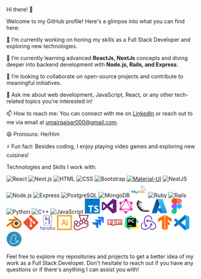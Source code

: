 Hi there! 👋

Welcome to my GitHub profile! Here's a glimpse into what you can find here:

🔭 I’m currently working on honing my skills as a Full Stack Developer and exploring new technologies.

🌱 I’m currently learning advanced **ReactJs, NextJs** concepts and diving deeper into backend development with **Node.js, Rails, and Express**.

👯 I’m looking to collaborate on open-source projects and contribute to meaningful initiatives.

💬 Ask me about web development, JavaScript, React, or any other tech-related topics you're interested in!

📫 How to reach me: You can connect with me on [LinkedIn](https://www.linkedin.com/in/muhammad-umair-qaisar/) or reach out to me via email at umairqaisar000@gmail.com.

😄 Pronouns: He/Him

⚡ Fun fact: Besides coding, I enjoy playing video games and exploring new cuisines!

Technologies and Skills I work with:
<p>
  <!-- Front-end -->
  <img src="https://cdn.jsdelivr.net/gh/devicons/devicon/icons/react/react-original.svg" alt="React" width="40" height="40"/>
  <img src="https://cdn.jsdelivr.net/gh/devicons/devicon/icons/nextjs/nextjs-original.svg" alt="Next.js" width="40" height="40"/>
  <img src="https://cdn.jsdelivr.net/gh/devicons/devicon/icons/html5/html5-original.svg" alt="HTML" width="40" height="40"/>
  <img src="https://cdn.jsdelivr.net/gh/devicons/devicon/icons/css3/css3-original.svg" alt="CSS" width="40" height="40"/>
  <img src="https://cdn.jsdelivr.net/gh/devicons/devicon/icons/bootstrap/bootstrap-plain.svg" alt="Bootstrap" width="40" height="40"/>
  <a href="https://mui.com/"><img src="https://cdn.jsdelivr.net/gh/devicons/devicon/icons/materialui/materialui-original.svg" alt="Material-UI" width="40" height="40"/></a>

  <!-- Back-end -->
  <img src="https://cdn.jsdelivr.net/gh/devicons/devicon/icons/nestjs/nestjs-plain.svg" alt="NestJS" width="40" height="40"/>
  <img src="https://cdn.jsdelivr.net/gh/devicons/devicon/icons/nodejs/nodejs-original.svg" alt="Node.js" width="40" height="40"/>
  <img src="https://cdn.jsdelivr.net/gh/devicons/devicon/icons/express/express-original.svg" alt="Express" width="40" height="40"/>

  <!-- Databases -->
  <img src="https://cdn.jsdelivr.net/gh/devicons/devicon/icons/postgresql/postgresql-original.svg" alt="PostgreSQL" width="40" height="40"/>
  <img src="https://cdn.jsdelivr.net/gh/devicons/devicon/icons/mongodb/mongodb-original.svg" alt="MongoDB" width="40" height="40"/>
  <img src="https://github.com/devicons/devicon/blob/master/icons/mysql/mysql-original-wordmark.svg" alt="MySQL" width="40" height="40"/>

  <!-- Languages -->
  <img src="https://cdn.jsdelivr.net/gh/devicons/devicon/icons/ruby/ruby-original.svg" alt="Ruby" width="40" height="40"/>
  <img src="https://cdn.jsdelivr.net/gh/devicons/devicon/icons/rails/rails-original-wordmark.svg" alt="Rails" width="40" height="40"/>
  <img src="https://cdn.jsdelivr.net/gh/devicons/devicon/icons/python/python-original.svg" alt="Python" width="40" height="40"/>
  <img src="https://cdn.jsdelivr.net/gh/devicons/devicon/icons/cplusplus/cplusplus-original.svg" alt="C++" width="40" height="40"/>
  <img src="https://cdn.jsdelivr.net/gh/devicons/devicon/icons/javascript/javascript-original.svg" alt="JavaScript" width="40" height="40"/>
  <img src="https://github.com/devicons/devicon/blob/v2.15.1/icons/typescript/typescript-original.svg" alt="TypeScript" width="40" height="40"/>

  <!-- Other Tools -->
  <img src="https://github.com/devicons/devicon/blob/v2.15.1/icons/visualstudio/visualstudio-plain.svg" alt="Visual Studio" width="40" height="40"/>
  <img src="https://github.com/devicons/devicon/blob/v2.15.1/icons/graphql/graphql-plain.svg" alt="GraphQL" width="40" height="40"/>
  <img src="https://github.com/devicons/devicon/blob/v2.15.1/icons/flask/flask-original.svg" alt="Flask" width="40" height="40"/>
  <img src="https://github.com/devicons/devicon/blob/v2.15.1/icons/azure/azure-original.svg" alt="Azure" width="40" height="40"/>
  <img src="https://github.com/devicons/devicon/blob/v2.15.1/icons/figma/figma-original.svg" alt="Figma" width="40" height="40"/>
  <img src="https://github.com/devicons/devicon/blob/master/icons/blender/blender-original.svg" alt="Blender" width="40" height="40"/>
  <img src="https://github.com/devicons/devicon/blob/master/icons/git/git-original.svg" alt="Git" width="40" height="40"/>
  <img src="https://github.com/devicons/devicon/blob/master/icons/heroku/heroku-original-wordmark.svg" alt="Heroku" width="40" height="40"/>
  <img src="https://github.com/devicons/devicon/blob/master/icons/illustrator/illustrator-line.svg" alt="Illustrator" width="40" height="40"/>
  <img src="https://github.com/devicons/devicon/blob/master/icons/jest/jest-plain.svg" alt="Jest" width="40" height="40"/>
  <img src="https://github.com/devicons/devicon/blob/master/icons/jira/jira-original.svg" alt="Jira" width="40" height="40"/>
  <img src="https://github.com/devicons/devicon/blob/master/icons/npm/npm-original-wordmark.svg" alt="npm" width="40" height="40"/>
  <img src="https://github.com/devicons/devicon/blob/master/icons/pycharm/pycharm-original.svg" alt="PyCharm" width="40" height="40"/>
  <img src="https://github.com/devicons/devicon/blob/master/icons/redux/redux-original.svg" alt="Redux" width="40" height="40"/>
  <img src="https://github.com/devicons/devicon/blob/master/icons/tensorflow/tensorflow-original.svg" alt="TensorFlow" width="40" height="40"/>
  <img src="https://github.com/devicons/devicon/blob/master/icons/vscode/vscode-original.svg" alt="Visual Studio Code" width="40" height="40"/>
  <img src="https://github.com/devicons/devicon/blob/master/icons/yarn/yarn-original.svg" alt="Yarn" width="40" height="40"/>
</p>



Feel free to explore my repositories and projects to get a better idea of my work as a Full Stack Developer. Don't hesitate to reach out if you have any questions or if there's anything I can assist you with!
